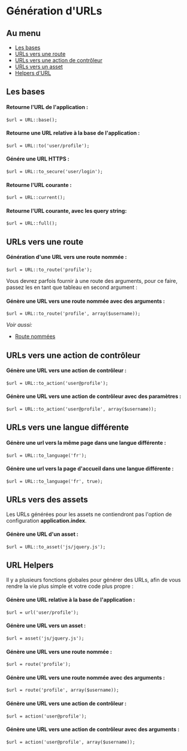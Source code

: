 # Génération d'URLs

## Au menu

- [Les bases](#the-basics)
- [URLs vers une route](#urls-to-routes)
- [URLs vers une action de contrôleur](#urls-to-controller-actions)
- [URLs vers un asset](#urls-to-assets)
- [Helpers d'URL](#url-helpers)

<a name="the-basics"></a>
## Les bases

#### Retourne l'URL de l'application :

    $url = URL::base();

#### Retourne une URL relative à la base de l'application :

    $url = URL::to('user/profile');

#### Génére une URL HTTPS :

    $url = URL::to_secure('user/login');

#### Retourne l'URL courante :

    $url = URL::current();

#### Retourne l'URL courante, avec les query string:

    $url = URL::full();

<a name="urls-to-routes"></a>
## URLs vers une route

#### Génération d'une URL vers une route nommée :

    $url = URL::to_route('profile');

Vous devrez parfois fournir à une route des arguments, pour ce faire, passez les en tant que tableau en second argument :
#### Génère une URL vers une route nommée avec des arguments :

    $url = URL::to_route('profile', array($username));

*Voir aussi:*

- [Route nommées](/3/routes#named-routes)

<a name="urls-to-controller-actions"></a>
## URLs vers une action de contrôleur

#### Génère une URL vers une action de contrôleur :

    $url = URL::to_action('user@profile');

#### Génère une URL vers une action de contrôleur avec des paramètres :

    $url = URL::to_action('user@profile', array($username));

<a name="urls-to-a-different-language"></a>
## URLs vers une langue différente

#### Génère une url vers la même page dans une langue différente :

    $url = URL::to_language('fr');

#### Génère une url vers la page d'accueil dans une langue différente :

    $url = URL::to_language('fr', true);

<a name="urls-to-assets"></a>
## URLs vers des assets

Les URLs générées pour les assets ne contiendront pas l'option de configuration **application.index**.

#### Génère une URL d'un asset :

    $url = URL::to_asset('js/jquery.js');

<a name="url-helpers"></a>
## URL Helpers

Il y a plusieurs fonctions globales pour générer des URLs, afin de vous rendre la vie plus simple et votre code plus propre :

#### Génère une URL relative à la base de l'application :

    $url = url('user/profile');

#### Génère une URL vers un asset :

    $url = asset('js/jquery.js');

#### Génère une URL vers une route nommée :

    $url = route('profile');

#### Génère une URL vers une route nommée avec des arguments :

    $url = route('profile', array($username));

#### Génère une URL vers une action de contrôleur :

    $url = action('user@profile');

#### Génère une URL vers une action de contrôleur avec des arguments :

    $url = action('user@profile', array($username));
